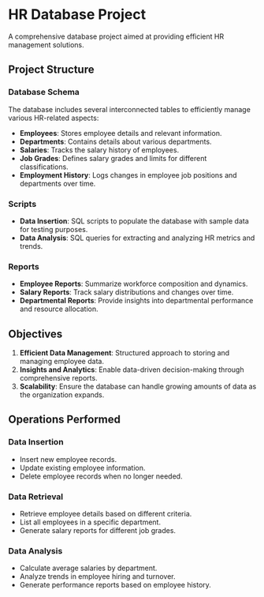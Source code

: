 # HR Database Project

A comprehensive database project aimed at providing efficient HR management solutions.

## Project Structure

### Database Schema
The database includes several interconnected tables to efficiently manage various HR-related aspects:
- **Employees**: Stores employee details and relevant information.
- **Departments**: Contains details about various departments.
- **Salaries**: Tracks the salary history of employees.
- **Job Grades**: Defines salary grades and limits for different classifications.
- **Employment History**: Logs changes in employee job positions and departments over time.

### Scripts
- **Data Insertion**: SQL scripts to populate the database with sample data for testing purposes.
- **Data Analysis**: SQL queries for extracting and analyzing HR metrics and trends.

### Reports
- **Employee Reports**: Summarize workforce composition and dynamics.
- **Salary Reports**: Track salary distributions and changes over time.
- **Departmental Reports**: Provide insights into departmental performance and resource allocation.

## Objectives

1. **Efficient Data Management**: Structured approach to storing and managing employee data.
2. **Insights and Analytics**: Enable data-driven decision-making through comprehensive reports.
3. **Scalability**: Ensure the database can handle growing amounts of data as the organization expands.

## Operations Performed

### Data Insertion
- Insert new employee records.
- Update existing employee information.
- Delete employee records when no longer needed.

### Data Retrieval
- Retrieve employee details based on different criteria.
- List all employees in a specific department.
- Generate salary reports for different job grades.

### Data Analysis
- Calculate average salaries by department.
- Analyze trends in employee hiring and turnover.
- Generate performance reports based on employee history.


